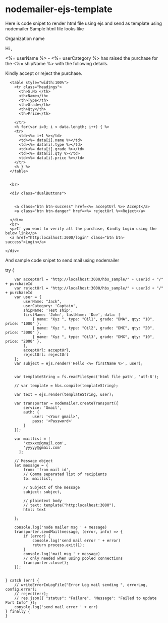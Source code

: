 # nodemailer-ejs-template
Here is code snipet to render html file using ejs and send as template using nodemailer
Sample html file looks like 


<!DOCTYPE html>
<html lang="en">

<head>
  <title>Mail</title>
  <meta charset="utf-8">
  <meta name="viewport" content="width=device-width, initial-scale=1">
  <link rel="stylesheet" href="https://maxcdn.bootstrapcdn.com/bootstrap/3.4.0/css/bootstrap.min.css">
  <link rel="stylesheet" href="https://use.fontawesome.com/releases/v5.7.0/css/all.css">
  <script src="https://ajax.googleapis.com/ajax/libs/jquery/3.3.1/jquery.min.js"></script>
  <script src="https://maxcdn.bootstrapcdn.com/bootstrap/3.4.0/js/bootstrap.min.js"></script>

  <style>
    table,
    th,
    td {
      border: 1px solid black;
      border-collapse: collapse;
    }

    .headings {
      background-color: grey;
    }

    .dualButtons {
      text-align: center;
    }

    .btn-success {
      background-color: #009900;
      border-color: #009900;
    }

    .btn-danger {
      background-color: #ff0000;
      border-color: #ff0000;
    }
  </style>
</head>

<body>

  <div class="container">
    <div class="row">
       Organization name
      <p>Hi ,</p>
      <p><%= userName %> - <%= userCategory %> has raised the purchase for the <%= shipName %> with the following
        details.</p>
      <p> Kindly accept or reject the purchase.</p>

      <table style="width:100%">
        <tr class="headings">
          <th>S.No </th>
          <th>Name</th>
          <th>Type</th>
          <th>Grade</th>
          <th>Qty</th>
          <th>Price</th>

        </tr>
        <% for(var i=0; i < data.length; i++) { %>
        <tr>
          <td><%= i+1 %></td>
          <td><%= data[i].name %></td>
          <td><%= data[i].type %></td>
          <td><%= data[i].grade %></td>
          <td><%= data[i].qty %></td>
          <td><%= data[i].price %></td>
        </tr>
        <% } %>
      </table>


      <br>

      <div class="dualButtons">


        <a class="btn btn-success" href=<%= acceptUrl %>> Accept</a>
        <a class="btn btn-danger" href=<%= rejectUrl %>>Reject</a>

      </div>
      <br>
      <p>If you want to verify all the purchase, Kindly Login using the below link</p>
      <a href="http:localhost:3000/login" class="btn btn-success">Login</a>

    </div>
  </div>

</body>

</html>



And sample code snipet to send mail using nodemailer


try {

        var acceptUrl = "http://localhost:3000/hbs_sample/" + userId + "/" + purchaseId
        var rejectUrl = "http://localhost:3000/hbs_sample/" + userId + "/" + purchaseId
        var user = {
            userName: "Jack",
            userCategory: 'Captain',
            shipName: 'Test ship',
            firstName: 'John', lastName: 'Doe', data: [
                { name: "Xyz ", type: "Oil1", grade: "DMA", qty: "10", price: "1000" },
                { name: "Xyz ", type: "Oil2", grade: "DMC", qty: "20", price: "3000" },
                { name: "Xyz ", type: "Oil3", grade: "DMX", qty: "10", price: "2000" },
            ],
            acceptUrl: acceptUrl,
            rejectUrl: rejectUrl
        };
        var subject = ejs.render('Hello <%= firstName %>', user);


        var templateString = fs.readFileSync('html file path', 'utf-8');

        // var template = hbs.compile(templateString);

        var text = ejs.render(templateString, user);

        var transporter = nodemailer.createTransport({
            service: 'Gmail',
            auth: {
                user: '<Your gmail>',
                pass: '<Password>'
            }
        });

        var maillist = [
            'xxxxxx@gmail.com',
            'yyyyy@gmail.com'
          ];

        // Message object
        let message = {
            from: 'from mail id',
            // Comma separated list of recipients
            to: maillist,

            // Subject of the message
            subject: subject,

            // plaintext body
            // text: template("http:localhost:3000"),
            html: text
          
        };

        console.log('node mailer msg ' + message)
        transporter.sendMail(message, (error, info) => {
            if (error) {
                console.log('send mail error ' + error)
                return process.exit(1);
            }
            console.log('mail msg ' + message)
            // only needed when using pooled connections
            transporter.close();
        });


    } catch (err) {
        // writeErrorInLogFile("Error Log mail sending ", errorLog, config.error);
        // reject(err);
        // res.json({ "status": "Failure", "Message": "Failed to update Port Info" });
        console.log('send mail error ' + err)
    } finally {
    }








